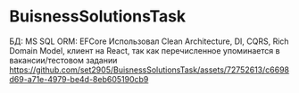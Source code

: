 # BuisnessSolutionsTask
БД: MS SQL
ORM: EFCore
Использовал Clean Architecture, DI, CQRS, Rich Domain Model, клиент на React, так как перечисленное упоминается в вакансии/тестовом задании
https://github.com/set2905/BuisnessSolutionsTask/assets/72752613/c6698d69-a71e-4979-be4d-8eb605190cb9

